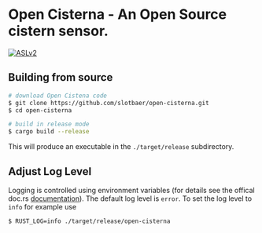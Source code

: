 # Open Cisterna - An Open Source cistern sensor.

[![ASLv2](https://img.shields.io/badge/license-Apache%20License%20v2.0-green.svg)](http://www.apache.org/licenses/LICENSE-2.0.html)

## Building from source

```bash
# download Open Cistena code
$ git clone https://github.com/slotbaer/open-cisterna.git
$ cd open-cisterna

# build in release mode
$ cargo build --release
```

This will produce an executable in the `./target/release` subdirectory.

## Adjust Log Level

Logging is controlled using environment variables (for details see the offical
doc.rs [documentation](https://docs.rs/env_logger/0.5.10/env_logger/)). The
default log level is `error`. To set the log level to `info` for example use

```bash
$ RUST_LOG=info ./target/release/open-cisterna
```
